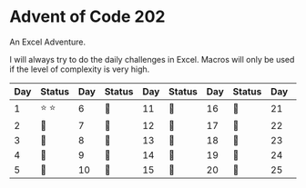 # **Advent of Code 202**

An Excel Adventure.

I will always try to do the daily challenges in Excel. Macros will only be used if the level of complexity is very high.



| Day  | Status | Day  | Status | Day  | Status | Day  | Status | Day  | Status |
| ---- | ------ | ---- | ------ | ---- | ------ | ---- | ------ | ---- | ------ |
| 1 | :star: :star: | 6 | :calendar: | 11 | :calendar:  | 16 | :calendar:  | 21 | :calendar:  |
| 2 | :calendar: | 7 | :calendar: | 12 | :calendar:  | 17 | :calendar:  | 22 | :calendar: |
| 3 | :calendar: | 8 | :calendar: | 13 | :calendar:  | 18 | :calendar: | 23 | :calendar: |
| 4 | :calendar: | 9 | :calendar: | 14 | :calendar:  | 19 | :calendar:  | 24 | :calendar: |
| 5 | :calendar: | 10 |  :calendar: | 15 | :calendar:  | 20 | :calendar: | 25 | :calendar: |
